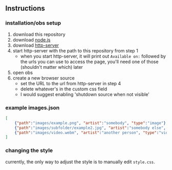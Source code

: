 ## Instructions
### installation/obs setup
 1. download this repository
 2. download [node.js](https://nodejs.org/)
 3. download [http-server](https://www.npmjs.com/package/http-server)
 4. start http-server with the path to this repository from step 1
     - when you start http-server, it will print out `Available on:` followed by the urls you can use to access the page, you'll need one of those (shouldn't matter which) later
 5. open obs
 6. create a new browser source
     - set the URL to the url from http-server in step 4
     - delete whatever's in the custom css field
     - I would suggest enabling 'shutdown source when not visible'

### example images.json
```json
[
	{"path":"images/example.png", "artist":"somebody", "type":"image"},
	{"path":"images/subfolder/example2.jpg", "artist":"somebody else", "type":"image"},
	{"path":"images/video.webm", "artist":"another person", "type":"video"}
]
```

### changing the style
currently, the only way to adjust the style is to manually edit `style.css`.

